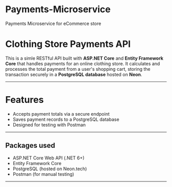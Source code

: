 # Payments-Microservice
Payments Microservice for eCommerce store 

# Clothing Store Payments API

This is a simle RESTful API built with **ASP.NET Core** and **Entity Framework Core** that handles payments for an online clothing store. It calculates and processes the total payment from a user's shopping cart, storing the transaction securely in a **PostgreSQL database** hosted on **Neon**.

---
# Features

-  Accepts payment totals via a secure endpoint
- Saves payment records to a PostgreSQL database
- Designed for testing with Postman

---

##  Packages used

- ASP.NET Core Web API (.NET 6+)
- Entity Framework Core
- PostgreSQL (hosted on Neon.tech)
- Postman (for manual testing)

---
